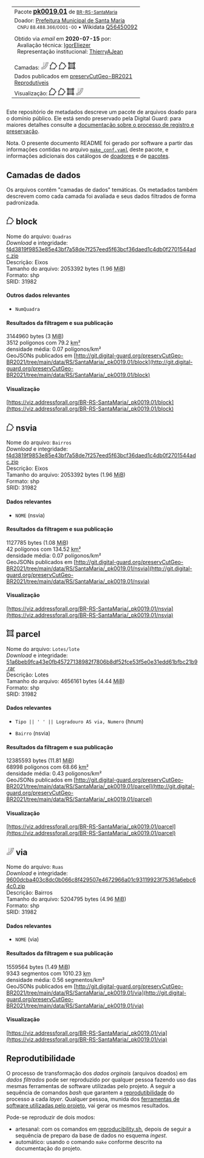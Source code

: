 <aside>
<table align="right" style="padding: 1em">
<tr><td>Pacote <a target="_git" title="link canônico para o git deste pacote" href="http://git.digital-guard.org/preserv-BR/blob/main/data/RS/SantaMaria/_pk0019.01"><big><b>pk0019.01</b></big></a> de <small><a target="_osmcodes" title="Jurisdição" href="https://osm.codes/BR-RS-SantaMaria">BR-RS-SantaMaria</a></small>
</td></tr>
<tr><td>
Doador: <a rel="external" target="_doador" href="https://www.santamaria.rs.gov.br/">Prefeitura Municipal de Santa Maria</a>
<br/>&nbsp; <small>CNPJ 88.488.366/0001-00</small> • Wikidata <a rel="external" target="_doador" title="link descritor Wikidata do doador" href="https://www.wikidata.org/wiki/Q56450092">Q56450092</a></small><br/>

Obtido via <i>email</i> em <b>2020-07-15</b> por:
<br/>&nbsp; Avaliação técnica: <a rel="external" target="_gitPerson" title="usuário Git" href="https://github.com/IgorEliezer">IgorEliezer</a>
<br/>&nbsp; Representação institucional: <a rel="external" target="_gitPerson" title="usuário Git" href="https://github.com/ThierryAJean">ThierryAJean</a><br/>
</td></tr>
<tr><td>Camadas: <a title="via" href="#-via"><img src="https://raw.githubusercontent.com/digital-guard/preserv/main/docs/assets/layerIcon-via.png" alt="via" width="20"/></a> <a title="block" href="#-block"><img src="https://raw.githubusercontent.com/digital-guard/preserv/main/docs/assets/layerIcon-block.png" alt="block" width="20"/></a> <a title="nsvia" href="#-nsvia"><img src="https://raw.githubusercontent.com/digital-guard/preserv/main/docs/assets/layerIcon-nsvia.png" alt="nsvia" width="20"/></a> <a title="parcel" href="#-parcel"><img src="https://raw.githubusercontent.com/digital-guard/preserv/main/docs/assets/layerIcon-parcel.png" alt="parcel" width="20"/></a> </td></tr>
<tr><td>Dados publicados em <a href="http://git.digital-guard.org/preservCutGeo-BR2021/tree/main/data/RS/SantaMaria/_pk0019.01">preservCutGeo-BR2021</a><br/><a href="#reprodutibilidade">Reprodutíveis</a></td></tr>
<tr><td>Visualização: <a title="block" href="https://viz.addressforall.org/BR-RS-SantaMaria/_pk0019.01/block"><img src="https://raw.githubusercontent.com/digital-guard/preserv/main/docs/assets/layerIcon-block.png" alt="block" width="20"/></a> <a title="nsvia" href="https://viz.addressforall.org/BR-RS-SantaMaria/_pk0019.01/nsvia"><img src="https://raw.githubusercontent.com/digital-guard/preserv/main/docs/assets/layerIcon-nsvia.png" alt="nsvia" width="20"/></a> <a title="parcel" href="https://viz.addressforall.org/BR-RS-SantaMaria/_pk0019.01/parcel"><img src="https://raw.githubusercontent.com/digital-guard/preserv/main/docs/assets/layerIcon-parcel.png" alt="parcel" width="20"/></a> <a title="via" href="https://viz.addressforall.org/BR-RS-SantaMaria/_pk0019.01/via"><img src="https://raw.githubusercontent.com/digital-guard/preserv/main/docs/assets/layerIcon-via.png" alt="via" width="20"/></a> </td></tr>
</table>
</aside>

<section>

Este repositório de metadados descreve um pacote de arquivos doado para o domínio público. Ele está sendo preservado pela Digital Guard: para maiores detalhes consulte a [documentação sobre o processo de registro e preservação](https://wiki.addressforall.org/doc/Documentação_Digital-guard).

Nota. O presente documento README foi gerado por software a partir das informações contidas no arquivo [`make_conf.yaml`](http://git.digital-guard.org/preserv-BR/blob/main/data/RS/SantaMaria/_pk0019.01/make_conf.yaml) deste pacote, e informações adicionais dos catálogos de [doadores](https://git.digital-guard.org/preserv-BR/blob/main/data/donor.csv) e de [pacotes](https://git.digital-guard.org/preserv-BR/blob/main/data/donatedPack.csv).

# Camadas de dados

Os arquivos contêm "camadas de dados" temáticas. Os metadados também descrevem como cada camada foi avaliada e seus dados filtrados de forma padronizada.

## <img src="https://raw.githubusercontent.com/digital-guard/preserv/main/docs/assets/layerIcon-block.png" alt="block" width="20"/> block

Nome do arquivo: `Quadras`<br/>*Download* e integridade: [f4d3819f9853e85e43bf7a58de7f257eed5f63bcf36daed1c4db0f2701544adc.zip](http://dl.digital-guard.org/f4d3819f9853e85e43bf7a58de7f257eed5f63bcf36daed1c4db0f2701544adc.zip)<br/>Descrição: Eixos<br/>Tamanho do arquivo: 2053392 bytes (1.96 <abbr title="mebibyte">MiB</abbr>)<br/>Formato: shp<br/>SRID: 31982

#### Outros dados relevantes
* `NumQuadra`

#### Resultados da filtragem e sua publicação
3144960 bytes (3 <abbr title="mebibyte">MiB</abbr>)<br/>3512 polígonos com 79.2 <abbr title="quilômetros quadrados">km²</abbr><br/>densidade média: 0.07 polígonos/km²<br/>GeoJSONs publicados em [http://git.digital-guard.org/preservCutGeo-BR2021/tree/main/data/RS/SantaMaria/_pk0019.01/block](http://git.digital-guard.org/preservCutGeo-BR2021/tree/main/data/RS/SantaMaria/_pk0019.01/block)

#### Visualização
[https://viz.addressforall.org/BR-RS-SantaMaria/_pk0019.01/block](https://viz.addressforall.org/BR-RS-SantaMaria/_pk0019.01/block)
## <img src="https://raw.githubusercontent.com/digital-guard/preserv/main/docs/assets/layerIcon-nsvia.png" alt="nsvia" width="20"/> nsvia

Nome do arquivo: `Bairros`<br/>*Download* e integridade: [f4d3819f9853e85e43bf7a58de7f257eed5f63bcf36daed1c4db0f2701544adc.zip](http://dl.digital-guard.org/f4d3819f9853e85e43bf7a58de7f257eed5f63bcf36daed1c4db0f2701544adc.zip)<br/>Descrição: Eixos<br/>Tamanho do arquivo: 2053392 bytes (1.96 <abbr title="mebibyte">MiB</abbr>)<br/>Formato: shp<br/>SRID: 31982

#### Dados relevantes
* `NOME` (nsvia)

#### Resultados da filtragem e sua publicação
1127785 bytes (1.08 <abbr title="mebibyte">MiB</abbr>)<br/>42 polígonos com 134.52 <abbr title="quilômetros quadrados">km²</abbr><br/>densidade média: 0.07 polígonos/km²<br/>GeoJSONs publicados em [http://git.digital-guard.org/preservCutGeo-BR2021/tree/main/data/RS/SantaMaria/_pk0019.01/nsvia](http://git.digital-guard.org/preservCutGeo-BR2021/tree/main/data/RS/SantaMaria/_pk0019.01/nsvia)

#### Visualização
[https://viz.addressforall.org/BR-RS-SantaMaria/_pk0019.01/nsvia](https://viz.addressforall.org/BR-RS-SantaMaria/_pk0019.01/nsvia)
## <img src="https://raw.githubusercontent.com/digital-guard/preserv/main/docs/assets/layerIcon-parcel.png" alt="parcel" width="20"/> parcel

Nome do arquivo: `Lotes/lote`<br/>*Download* e integridade: [51a6beb9fca43e0fb45727138982f7806b8df52fce53f5e0e31edd61bfbc21b9.rar](http://dl.digital-guard.org/51a6beb9fca43e0fb45727138982f7806b8df52fce53f5e0e31edd61bfbc21b9.rar)<br/>Descrição: Lotes<br/>Tamanho do arquivo: 4656161 bytes (4.44 <abbr title="mebibyte">MiB</abbr>)<br/>Formato: shp<br/>SRID: 31982

#### Dados relevantes
* `Tipo || ' ' || Logradouro AS via, Numero` (hnum)

* `Bairro` (nsvia)

#### Resultados da filtragem e sua publicação
12385593 bytes (11.81 <abbr title="mebibyte">MiB</abbr>)<br/>68998 polígonos com 68.66 <abbr title="quilômetros quadrados">km²</abbr><br/>densidade média: 0.43 polígonos/km²<br/>GeoJSONs publicados em [http://git.digital-guard.org/preservCutGeo-BR2021/tree/main/data/RS/SantaMaria/_pk0019.01/parcel](http://git.digital-guard.org/preservCutGeo-BR2021/tree/main/data/RS/SantaMaria/_pk0019.01/parcel)

#### Visualização
[https://viz.addressforall.org/BR-RS-SantaMaria/_pk0019.01/parcel](https://viz.addressforall.org/BR-RS-SantaMaria/_pk0019.01/parcel)
## <img src="https://raw.githubusercontent.com/digital-guard/preserv/main/docs/assets/layerIcon-via.png" alt="via" width="20"/> via

Nome do arquivo: `Ruas`<br/>*Download* e integridade: [9600dcba403c8dc0b066c8f429507e4672966a01c93119923f75361a6ebc64c0.zip](http://dl.digital-guard.org/9600dcba403c8dc0b066c8f429507e4672966a01c93119923f75361a6ebc64c0.zip)<br/>Descrição: Bairros<br/>Tamanho do arquivo: 5204795 bytes (4.96 <abbr title="mebibyte">MiB</abbr>)<br/>Formato: shp<br/>SRID: 31982

#### Dados relevantes
* `NOME` (via)

#### Resultados da filtragem e sua publicação
1559564 bytes (1.49 <abbr title="mebibyte">MiB</abbr>)<br/>9343 segmentos com 1010.23 <abbr title="quilômetros">km</abbr><br/>densidade média: 0.56 segmentos/km²<br/>GeoJSONs publicados em [http://git.digital-guard.org/preservCutGeo-BR2021/tree/main/data/RS/SantaMaria/_pk0019.01/via](http://git.digital-guard.org/preservCutGeo-BR2021/tree/main/data/RS/SantaMaria/_pk0019.01/via)

#### Visualização
[https://viz.addressforall.org/BR-RS-SantaMaria/_pk0019.01/via](https://viz.addressforall.org/BR-RS-SantaMaria/_pk0019.01/via)

</section>
<section>

# Reprodutibilidade

O processo de transformação dos *dados orginais* (arquivos doados) em *dados filtrados* pode ser reproduzido por qualquer pessoa fazendo uso das mesmas ferramentas de software utilizadas pelo projeto. A seguir a sequência de comandos *bash* que garantem a [reprodutibilidade](https://en.wikipedia.org/wiki/Reproducibility) do processo a cada *layer*. Qualquer pessoa, munida dos [ferramentas de software utilizadas pelo projeto](https://git.AddressForAll.org/suporte/blob/master/docs/pt/infra.md#ambientes-e-ferramentas-de-uso-geral), vai gerar os mesmos resultados.

Pode-se reproduzir de dois modos:
* artesanal: com os comandos em [reproducibility.sh](http://git.digital-guard.org/preserv-BR/blob/main/data/RS/SantaMaria/_pk0019.01/reproducibility.sh), depois de seguir a sequência de preparo da base de dados no esquema *ingest*.
* automático: usando o comando `make` conforme descrito na documentação do projeto.

</section>

